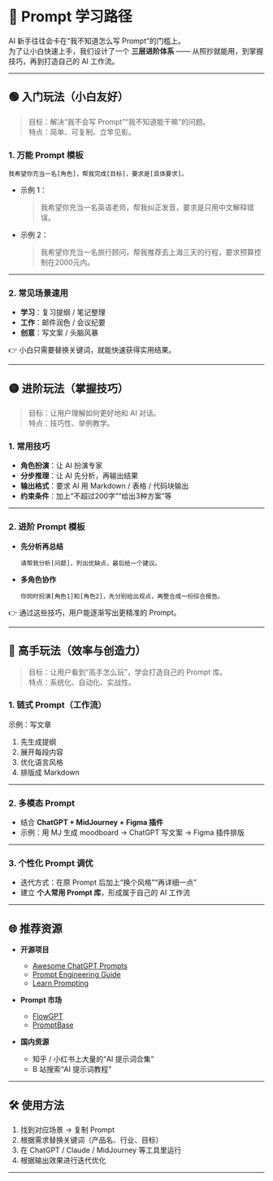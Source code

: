 # 📌 Prompt 学习路径

AI 新手往往会卡在“我不知道怎么写 Prompt”的门槛上。  
为了让小白快速上手，我们设计了一个 **三层进阶体系** —— 从照抄就能用，到掌握技巧，再到打造自己的 AI 工作流。  

---

## 🟢 入门玩法（小白友好）
> 目标：解决“我不会写 Prompt”“我不知道能干嘛”的问题。  
> 特点：简单、可复制、立竿见影。

### 1. 万能 Prompt 模板
```
我希望你充当一名[角色]，帮我完成[目标]，要求是[具体要求]。
```

- 示例 1：  
  > 我希望你充当一名英语老师，帮我纠正发音，要求是只用中文解释错误。  
- 示例 2：  
  > 我希望你充当一名旅行顾问，帮我推荐去上海三天的行程，要求预算控制在2000元内。

---

### 2. 常见场景速用
- **学习**：复习提纲 / 笔记整理  
- **工作**：邮件润色 / 会议纪要  
- **创意**：写文案 / 头脑风暴  

👉 小白只需要替换关键词，就能快速获得实用结果。

---

## 🟡 进阶玩法（掌握技巧）
> 目标：让用户理解如何更好地和 AI 对话。  
> 特点：技巧性、举例教学。

### 1. 常用技巧
- **角色扮演**：让 AI 扮演专家  
- **分步推理**：让 AI 先分析，再输出结果  
- **输出格式**：要求 AI 用 Markdown / 表格 / 代码块输出  
- **约束条件**：加上“不超过200字”“给出3种方案”等  

---

### 2. 进阶 Prompt 模板
- **先分析再总结**  
  ```
  请帮我分析[问题]，列出优缺点，最后给一个建议。
  ```

- **多角色协作**  
  ```
  你同时扮演[角色1]和[角色2]，先分别给出观点，再整合成一份综合报告。
  ```

👉 通过这些技巧，用户能逐渐写出更精准的 Prompt。

---

## 🔴 高手玩法（效率与创造力）
> 目标：让用户看到“高手怎么玩”，学会打造自己的 Prompt 库。  
> 特点：系统化、自动化、实战性。

### 1. 链式 Prompt（工作流）
示例：写文章  
1. 先生成提纲  
2. 展开每段内容  
3. 优化语言风格  
4. 排版成 Markdown  

---

### 2. 多模态 Prompt
- 结合 **ChatGPT + MidJourney + Figma 插件**  
- 示例：用 MJ 生成 moodboard → ChatGPT 写文案 → Figma 插件排版

---

### 3. 个性化 Prompt 调优
- 迭代方式：在原 Prompt 后加上“换个风格”“再详细一点”  
- 建立 **个人常用 Prompt 库**，形成属于自己的 AI 工作流  

---

## 🌐 推荐资源
- **开源项目**  
  - [Awesome ChatGPT Prompts](https://github.com/f/awesome-chatgpt-prompts)  
  - [Prompt Engineering Guide](https://www.promptingguide.ai/)  
  - [Learn Prompting](https://learnprompting.org/)  

- **Prompt 市场**  
  - [FlowGPT](https://flowgpt.com/)  
  - [PromptBase](https://promptbase.com/)  

- **国内资源**  
  - 知乎 / 小红书上大量的“AI 提示词合集”  
  - B 站搜索“AI 提示词教程”  

---

## 🛠️ 使用方法
1. 找到对应场景 → 复制 Prompt  
2. 根据需求替换关键词（产品名、行业、目标）  
3. 在 ChatGPT / Claude / MidJourney 等工具里运行  
4. 根据输出效果进行迭代优化  

---